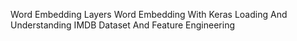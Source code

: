 Word Embedding Layers
Word Embedding With Keras
Loading And Understanding IMDB Dataset And Feature Engineering